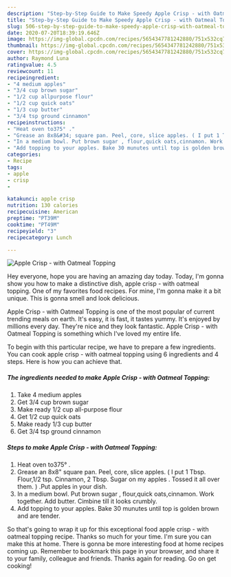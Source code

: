 ```yaml
---
description: "Step-by-Step Guide to Make Speedy Apple Crisp - with Oatmeal Topping"
title: "Step-by-Step Guide to Make Speedy Apple Crisp - with Oatmeal Topping"
slug: 506-step-by-step-guide-to-make-speedy-apple-crisp-with-oatmeal-topping
date: 2020-07-20T18:39:19.646Z
image: https://img-global.cpcdn.com/recipes/5654347781242880/751x532cq70/apple-crisp-with-oatmeal-topping-recipe-main-photo.jpg
thumbnail: https://img-global.cpcdn.com/recipes/5654347781242880/751x532cq70/apple-crisp-with-oatmeal-topping-recipe-main-photo.jpg
cover: https://img-global.cpcdn.com/recipes/5654347781242880/751x532cq70/apple-crisp-with-oatmeal-topping-recipe-main-photo.jpg
author: Raymond Luna
ratingvalue: 4.5
reviewcount: 11
recipeingredient:
- "4 medium apples"
- "3/4 cup brown sugar"
- "1/2 cup allpurpose flour"
- "1/2 cup quick oats"
- "1/3 cup butter"
- "3/4 tsp ground cinnamon"
recipeinstructions:
- "Heat oven to375° ."
- "Grease an 8x8&#34; square pan. Peel, core, slice apples. ( I put 1 Tbsp. Flour,1/2 tsp. Cinnamon, 2 Tbsp. Sugar on my apples . Tossed it all over them. ) .Put apples in your dish."
- "In a medium bowl. Put brown sugar , flour,quick oats,cinnamon. Work together. Add butter. Cimbine till it looks crumbly."
- "Add topping to your apples. Bake 30 munutes until top is golden brown and are tender."
categories:
- Recipe
tags:
- apple
- crisp
- 

katakunci: apple crisp  
nutrition: 130 calories
recipecuisine: American
preptime: "PT39M"
cooktime: "PT49M"
recipeyield: "3"
recipecategory: Lunch

---
```



![Apple Crisp - with Oatmeal Topping](https://img-global.cpcdn.com/recipes/5654347781242880/751x532cq70/apple-crisp-with-oatmeal-topping-recipe-main-photo.jpg)

Hey everyone, hope you are having an amazing day today. Today, I'm gonna show you how to make a distinctive dish, apple crisp - with oatmeal topping. One of my favorites food recipes. For mine, I'm gonna make it a bit unique. This is gonna smell and look delicious.

Apple Crisp - with Oatmeal Topping is one of the most popular of current trending meals on earth. It's easy, it is fast, it tastes yummy. It's enjoyed by millions every day. They're nice and they look fantastic. Apple Crisp - with Oatmeal Topping is something which I've loved my entire life.




To begin with this particular recipe, we have to prepare a few ingredients. You can cook apple crisp - with oatmeal topping using 6 ingredients and 4 steps. Here is how you can achieve that.

##### The ingredients needed to make Apple Crisp - with Oatmeal Topping:

1. Take 4 medium apples
1. Get 3/4 cup brown sugar
1. Make ready 1/2 cup all-purpose flour
1. Get 1/2 cup quick oats
1. Make ready 1/3 cup butter
1. Get 3/4 tsp ground cinnamon




##### Steps to make Apple Crisp - with Oatmeal Topping:

1. Heat oven to375° .
1. Grease an 8x8&#34; square pan. Peel, core, slice apples. ( I put 1 Tbsp. Flour,1/2 tsp. Cinnamon, 2 Tbsp. Sugar on my apples . Tossed it all over them. ) .Put apples in your dish.
1. In a medium bowl. Put brown sugar , flour,quick oats,cinnamon. Work together. Add butter. Cimbine till it looks crumbly.
1. Add topping to your apples. Bake 30 munutes until top is golden brown and are tender.




So that's going to wrap it up for this exceptional food apple crisp - with oatmeal topping recipe. Thanks so much for your time. I'm sure you can make this at home. There is gonna be more interesting food at home recipes coming up. Remember to bookmark this page in your browser, and share it to your family, colleague and friends. Thanks again for reading. Go on get cooking!

